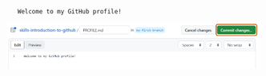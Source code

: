 ```
   Welcome to my GitHub profile!
   ```

   ![profile.md file screenshot](/images/my-profile-file.png)
